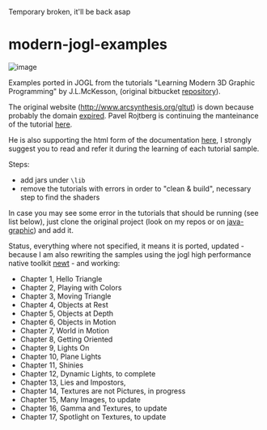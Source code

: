 Temporary broken, it'll be back asap

modern-jogl-examples
====================

![image](http://imgur.com/HIU1qHD.png)

Examples ported in JOGL from the tutorials "Learning Modern 3D Graphic Programming" by J.L.McKesson, (original bitbucket [repository](https://bitbucket.org/alfonse/gltut/overview)).

The original website (http://www.arcsynthesis.org/gltut) is down because probably the domain [expired](https://bitbucket.org/alfonse/gltut/issues/127/arcsynthesisorg-web-site). Pavel Rojtberg is continuing the manteinance of the tutorial [here](https://github.com/paroj/gltut). 

He is also supporting the html form of the documentation [here](https://paroj.github.io/gltut/), I strongly suggest you to read and refer it during the learning of each tutorial sample.

Steps:

- add jars under `\lib`
- remove the tutorials with errors in order to "clean & build", necessary step to find the shaders

In case you may see some error in the tutorials that should be running (see list below), just clone the original project (look on my repos or on [java-graphic](https://github.com/java-graphics)) and add it.

Status, everything where not specified, it means it is ported, updated - because I am also rewriting the samples using the jogl high performance native toolkit [newt](http://jogamp.org/jogl/doc/NEWT-Overview.html) - and working:

- Chapter 1, Hello Triangle
- Chapter 2, Playing with Colors
- Chapter 3, Moving Triangle
- Chapter 4, Objects at Rest
- Chapter 5, Objects at Depth
- Chapter 6, Objects in Motion
- Chapter 7, World in Motion
- Chapter 8, Getting Oriented
- Chapter 9, Lights On
- Chapter 10, Plane Lights
- Chapter 11, Shinies
- Chapter 12, Dynamic Lights, to complete
- Chapter 13, Lies and Impostors, 
- Chapter 14, Textures are not Pictures, in progress
- Chapter 15, Many Images, to update
- Chapter 16, Gamma and Textures, to update
- Chapter 17, Spotlight on Textures, to update
